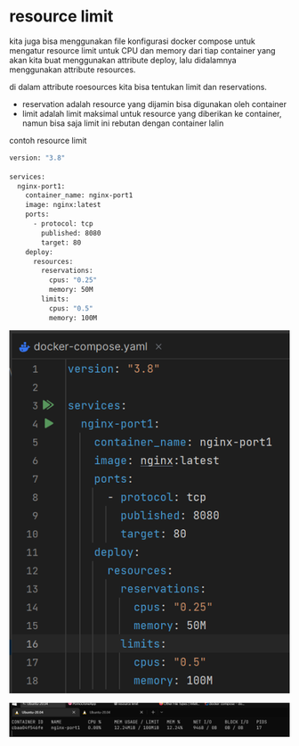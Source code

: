# resource limit

kita juga bisa menggunakan file konfigurasi docker compose untuk mengatur resource limit untuk CPU dan memory dari tiap container yang akan kita buat menggunakan attribute deploy, lalu didalamnya menggunakan attribute resources.

di dalam attribute roesources kita bisa tentukan limit dan reservations.

- reservation adalah resource yang dijamin bisa digunakan oleh container
- limit adalah limit maksimal untuk resource yang diberikan ke container, namun bisa saja limit ini rebutan dengan container lalin

contoh resource limit

```bash
version: "3.8"

services:
  nginx-port1:
    container_name: nginx-port1
    image: nginx:latest
    ports:
      - protocol: tcp
        published: 8080
        target: 80
    deploy:
      resources:
        reservations:
          cpus: "0.25"
          memory: 50M
        limits:
          cpus: "0.5"
          memory: 100M
```

![Untitled](resource%20limit%20919de48fca7d44189e18210400df8708/Untitled.png)

![Untitled](resource%20limit%20919de48fca7d44189e18210400df8708/Untitled%201.png)